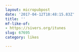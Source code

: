 ```yaml
---
layout: micropubpost
date: '2017-04-12T18:48:15.83Z'
title: ''
mf-like-of:
- https://sivers.org/itunes
slug: 67695
category: likes

---
```

